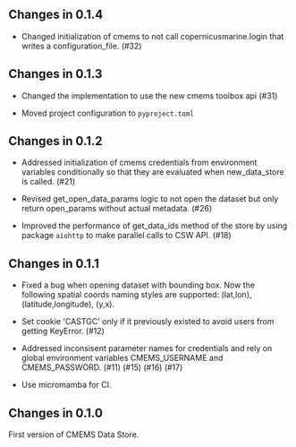 ## Changes in 0.1.4

- Changed initialization of cmems to not call copernicusmarine.login that writes a 
  configuration_file. (#32)

## Changes in 0.1.3

- Changed the implementation to use the new cmems toolbox api (#31)

- Moved project configuration to `pyproject.toml`

## Changes in 0.1.2 

- Addressed initialization of cmems credentials from environment variables conditionally
  so that they are evaluated when new_data_store is called. (#21)

- Revised get_open_data_params logic to not open the dataset but only return 
  open_params without actual metadata. (#26)

- Improved the performance of get_data_ids method of the store by using 
  package `aiohttp` to make parallel calls to CSW API. (#18)


## Changes in 0.1.1

- Fixed a bug when opening dataset with bounding box. Now the following spatial coords naming 
  styles are supported: (lat,lon), (latitude,longitude), (y,x).

- Set cookie 'CASTGC' only if it previously existed to avoid users from getting KeyError. (#12)

- Addressed inconsisent parameter names for credentials and rely on global environment 
  variables CMEMS_USERNAME and CMEMS_PASSWORD. (#11) (#15) (#16) (#17)

- Use micromamba for CI.

## Changes in 0.1.0

First version of CMEMS Data Store.
